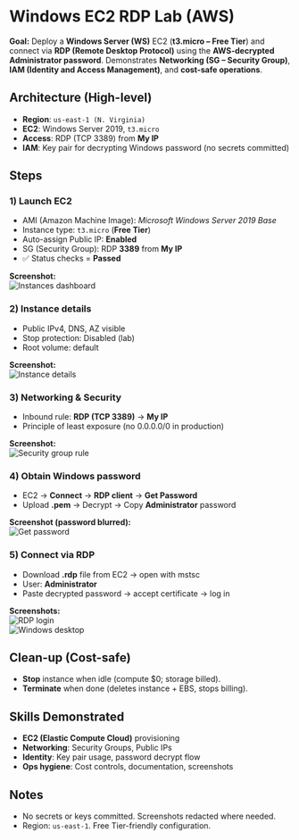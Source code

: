 # Windows EC2 RDP Lab (AWS)

**Goal:** Deploy a **Windows Server (WS)** EC2 (**t3.micro – Free Tier**) and connect via **RDP (Remote Desktop Protocol)** using the **AWS-decrypted Administrator password**. Demonstrates **Networking (SG – Security Group)**, **IAM (Identity and Access Management)**, and **cost-safe operations**.

## Architecture (High-level)
- **Region**: `us-east-1 (N. Virginia)`
- **EC2**: Windows Server 2019, `t3.micro`
- **Access**: RDP (TCP 3389) from **My IP**
- **IAM**: Key pair for decrypting Windows password (no secrets committed)

## Steps

### 1) Launch EC2
- AMI (Amazon Machine Image): *Microsoft Windows Server 2019 Base*
- Instance type: `t3.micro` (**Free Tier**)
- Auto-assign Public IP: **Enabled**
- SG (Security Group): RDP **3389** from **My IP**
- ✅ Status checks = **Passed**

**Screenshot:**  
![Instances dashboard](screenshots/instance-dashboard.png)

### 2) Instance details
- Public IPv4, DNS, AZ visible
- Stop protection: Disabled (lab)
- Root volume: default

**Screenshot:**  
![Instance details](screenshots/instance-details.png)

### 3) Networking & Security
- Inbound rule: **RDP (TCP 3389)** → **My IP**
- Principle of least exposure (no 0.0.0.0/0 in production)

**Screenshot:**  
![Security group rule](screenshots/security-group.png)

### 4) Obtain Windows password
- EC2 → **Connect** → **RDP client** → **Get Password**
- Upload **.pem** → Decrypt → Copy **Administrator** password

**Screenshot (password blurred):**  
![Get password](screenshots/get-password.png)

### 5) Connect via RDP
- Download **.rdp** file from EC2 → open with mstsc
- User: **Administrator**
- Paste decrypted password → accept certificate → log in

**Screenshots:**  
![RDP login](screenshots/rdp-login.png)  
![Windows desktop](screenshots/windows-desktop.png)

## Clean-up (Cost-safe)
- **Stop** instance when idle (compute $0; storage billed).
- **Terminate** when done (deletes instance + EBS, stops billing).

## Skills Demonstrated
- **EC2 (Elastic Compute Cloud)** provisioning
- **Networking**: Security Groups, Public IPs
- **Identity**: Key pair usage, password decrypt flow
- **Ops hygiene**: Cost controls, documentation, screenshots

## Notes
- No secrets or keys committed. Screenshots redacted where needed.
- Region: `us-east-1`. Free Tier-friendly configuration.
